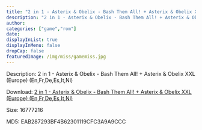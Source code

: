 ```yaml
---
title: "2 in 1 - Asterix & Obelix - Bash Them All! + Asterix & Obelix XXL (Europe) (En,Fr,De,Es,It,Nl)"
description: "2 in 1 - Asterix & Obelix - Bash Them All! + Asterix & Obelix XXL (Europe) (En,Fr,De,Es,It,Nl)"
author: 
categories: ["game","rom"]
date: 
displayInList: true
displayInMenu: false
dropCap: false
featuredImage: /img/miss/gamemiss.jpg
---
```


Description: 2 in 1 - Asterix & Obelix - Bash Them All! + Asterix & Obelix XXL (Europe) (En,Fr,De,Es,It,Nl)

Download: <a style="text-decoration:underline;" href="https://mega.nz/#!mKZyQAYD!xXo_w1k0QwOxqQB-RqXh7YThC4J8nptYYff5yZM1skw" target = "_blank" rel = "nofollow" > 2 in 1 - Asterix & Obelix - Bash Them All! + Asterix & Obelix XXL (Europe) (En,Fr,De,Es,It,Nl)</a>

Size: 16777216

MD5: EAB287293BF4B62301119CFC3A9A9CCC

